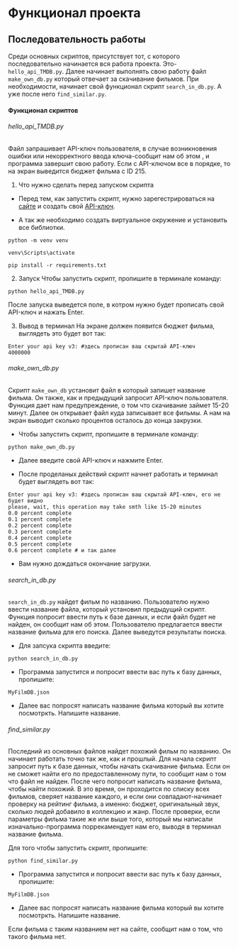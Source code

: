 # Функционал проекта 

## Последовательность работы 

Среди основных скриптов, присутствует тот, с которого последовательно начинается вся работа проекта. Это-`hello_api_TMDB.py`. Далее начинает выполнять свою работу файл `make_own_db.py` который отвечает за скачивание фильмов. При необходимости, начинает свой функционал скрипт `search_in_db.py`. А уже после него `find_similar.py`.

#### Функционал скриптов

###### hello_api_TMDB.py

Файл запрашивает API-ключ пользователя, в случае возникновения ошибки или некорректного ввода ключа-сообщит нам об этом , и программа завершит свою работу. Если с API-ключом все в порядке, то на экран выведится бюджет фильма с ID 215.

1. Что нужно сделать перед запуском скрипта
- Перед тем, как запустить скрипт, нужно зарегестрироваться на [сайте](https://api.themoviedb.org) и создать свой [API-ключ](https://www.themoviedb.org/settings/api/request). 

- А так же необходимо создать виртуальное окружение и установить все библиотки. 
```
python -m venv venv

venv\Scripts\activate
```
```
pip install -r requirements.txt
```

2. Запуск
Чтобы запустить скрипт, пропишите в терминале команду: 
```
python hello_api_TMDB.py
```

После запуска выведется поле, в котром нужно будет прописать свой API-ключ и нажать Enter. 

3. Вывод в терминал
На экране должен появится бюджет фильма, выглядеть это будет вот так:
```
Enter your api key v3: #здесь прописан ваш скрытай API-ключ
4000000
```

###### make_own_db.py

Cкрипт `make_own_db` установит файл в который запишет название фильма. Он также, как и предыдущий запросит API-ключ пользователя. Функция дает нам предупреждение, о том что скачивание займет 15-20 минут. Далее он открывает файл куда записывает все фильмы. А нам на экран выводит сколько процентов осталось до конца закрузки.

- Чтобы запустить скрипт, пропишите в терминале команду:
```
python make_own_db.py
```
- Далее введите свой API-ключ и нажмите Enter.

- После проделаных действий скрипт начнет работать и терминал будет выглядеть вот так:
```
Enter your api key v3: #здесь прописан ваш скрытай API-ключ, его не будет видно
please, wait, this operation may take smth like 15-20 minutes
0.0 percent complete
0.1 percent complete
0.2 percent complete
0.3 percent complete
0.4 percent complete
0.5 percent complete
0.6 percent complete # и так далее
```
- Вам нужно дождаться окончание загрузки.


###### search_in_db.py
`search_in_db.py` найдет фильм по названию. Пользователю нужно ввести название файла, который установил предыдущий скрипт. Функция попросит ввести путь к базе данных, и если файл будет не найден, он сообщит нам об этом. Пользователю предлагается ввести название фильма для его поиска. Далее выведутся результаты поиска.

- Для запсука скрипта введите:
```
python search_in_db.py
```

- Программа запустится и попросит ввести вас путь к базу данных, пропишите:
```
MyFilmDB.json
```
- Далее вас попросят написать название фильма который вы хотите посмотркть. Напишите название.


###### find_similar.py

Последний из основных файлов найдет похожий фильм по названию. Он начинает работать точно так же, как и прошлый.
Для начала скрипт запросит путь к базе данных, чтобы начать скачивание фильма. Если он не сможет найти его по предоставленному пути, то сообщит нам о том что файл не найден. После чего попросит написать название фильма, чтобы найти похожий. В это время, он проходится по списку всех фильмов, сверяет название каждого, и если они совпадают-начинает проверку на рейтинг фильма, а именно: бюджет, оригинальный звук, сколько людей добавило в коллекцию и жанр. После проверки, если параметры фильма такие же или выше того, который мы написали изначально-программа поррекамендует нам его, выводя в терминал название фильма.

Для того чтобы запустить скрипт, пропишите:
```
python find_similar.py
```
- Программа запустится и попросит ввести вас путь к базу данных, пропишите:
```
MyFilmDB.json
```
- Далее вас попросят написать название фильма который вы хотите посмотркть. Напишите название.

Если фильма с таким названием нет на сайте, сообщит нам о том, что такого фильма нет.